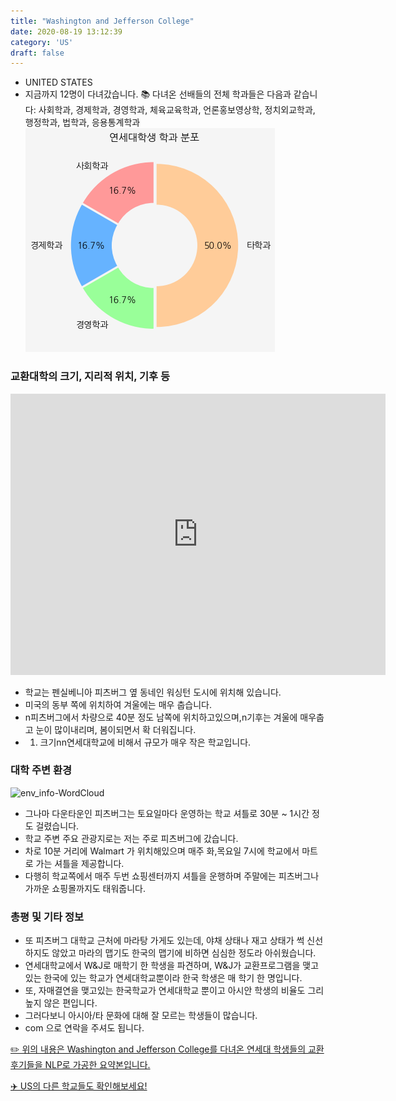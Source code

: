 ```yaml
---
title: "Washington and Jefferson College"
date: 2020-08-19 13:12:39
category: 'US'
draft: false
---
```



* UNITED STATES
* 지금까지 12명이 다녀갔습니다. 
📚 다녀온 선배들의 전체 학과들은 다음과 같습니다: 사회학과, 경제학과, 경영학과, 체육교육학과, 언론홍보영상학, 정치외교학과, 행정학과, 법학과, 응용통계학과
![department-info](../plots/US000260.png)
### 교환대학의 크기, 지리적 위치, 기후 등
<iframe
width="600"
height="450"
frameborder="0" style="border:0"
src="https://www.google.com/maps/embed/v1/place?key=AIzaSyC9e1AME-pVmWC4hBpFdu5S4dKzyepa3HQ&q=Washington+and+Jefferson+College&center=40.1706389,-80.2402969&zoom=14" allowfullscreen>
</iframe>

* 학교는 펜실베니아 피츠버그 옆 동네인 워싱턴 도시에 위치해 있습니다.
* 미국의 동부 쪽에 위치하여 겨울에는 매우 춥습니다.
* n피츠버그에서 차량으로 40분 정도 남쪽에 위치하고있으며,n기후는 겨울에 매우춥고 눈이 많이내리며, 봄이되면서 확 더워집니다.
* 1. 크기nn연세대학교에 비해서 규모가 매우 작은 학교입니다.


### 대학 주변 환경

![env_info-WordCloud](../univ_wordclouds_okt/env_info/US000260_env_info_okt.png)

* 그나마 다운타운인 피츠버그는 토요일마다 운영하는 학교 셔틀로 30분 ~ 1시간 정도 걸렸습니다.
* 학교 주변 주요 관광지로는 저는 주로 피츠버그에 갔습니다.
* 차로 10분 거리에 Walmart 가 위치해있으며 매주 화,목요일 7시에 학교에서 마트로 가는 셔틀을 제공합니다.
* 다행히 학교쪽에서 매주 두번 쇼핑센터까지 셔틀을 운행하며 주말에는 피츠버그나 가까운 쇼핑몰까지도 태워줍니다.


### 총평 및 기타 정보 
* 또 피츠버그 대학교 근처에 마라탕 가게도 있는데, 야채 상태나 재고 상태가 썩 신선하지도 않았고 마라의 맵기도 한국의 맵기에 비하면 심심한 정도라 아쉬웠습니다.
* 연세대학교에서 W&J로 매학기 한 학생을 파견하며, W&J가 교환프로그램을 맺고 있는 한국에 있는 학교가 연세대학교뿐이라 한국 학생은 매 학기 한 명입니다.
* 또, 자매결연을 맺고있는 한국학교가 연세대학교 뿐이고 아시안 학생의 비율도 그리 높지 않은 편입니다.
* 그러다보니 아시아/타 문화에 대해 잘 모르는 학생들이 많습니다.
* com 으로 연락을 주셔도 됩니다.


[✏️ 위의 내용은 Washington and Jefferson College를 다녀온 연세대 학생들의 교환 후기들을 NLP로 가공한 요약본입니다.](http://oia.yonsei.ac.kr/partner/expReport.asp?ucode=US000260&bgbn=A)

[✈️ US의 다른 학교들도 확인해보세요!](https://yonsei-exchange.netlify.app/?category=US)
